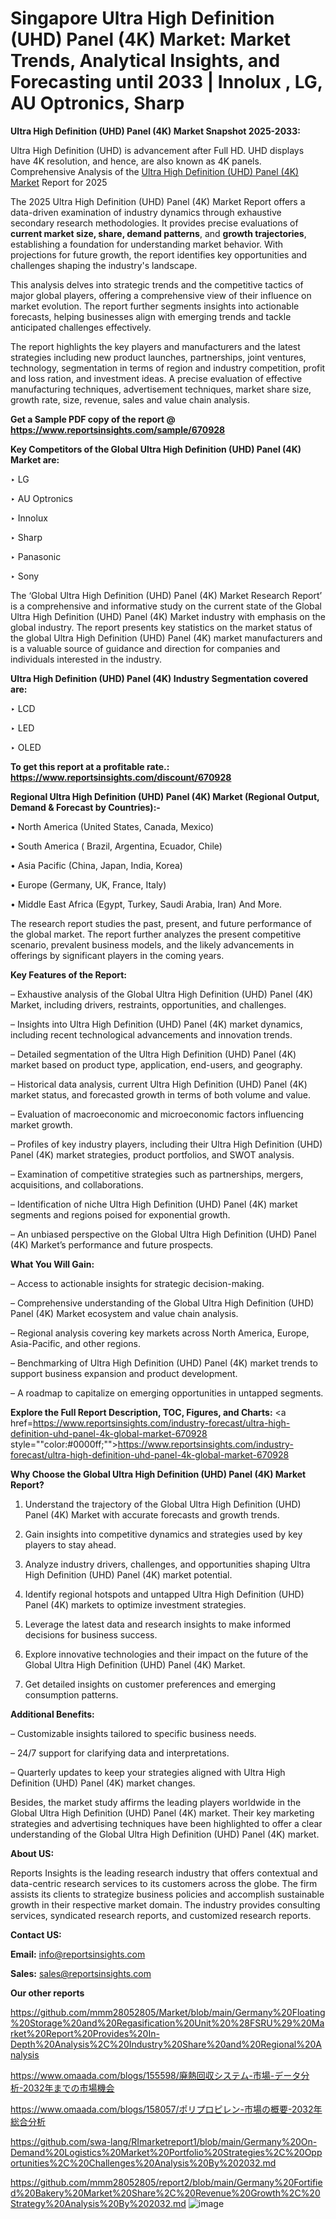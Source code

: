 # Singapore Ultra High Definition (UHD) Panel (4K) Market: Market Trends, Analytical Insights, and Forecasting until 2033 | Innolux , LG, AU Optronics, Sharp 

<strong>Ultra High Definition (UHD) Panel (4K) Market Snapshot 2025-2033:</strong>

Ultra High Definition (UHD) is advancement after Full HD. UHD displays have 4K resolution, and hence, are also known as 4K panels. Comprehensive Analysis of the <a href=https://www.reportsinsights.com/sample/670928>Ultra High Definition (UHD) Panel (4K) Market</a> Report for 2025

The 2025 Ultra High Definition (UHD) Panel (4K) Market Report offers a data-driven examination of industry dynamics through exhaustive secondary research methodologies. It provides precise evaluations of <strong>current market size, share, demand patterns</strong>, and <strong>growth trajectories</strong>, establishing a foundation for understanding market behavior. With projections for future growth, the report identifies key opportunities and challenges shaping the industry's landscape.

This analysis delves into strategic trends and the competitive tactics of major global players, offering a comprehensive view of their influence on market evolution. The report further segments insights into actionable forecasts, helping businesses align with emerging trends and tackle anticipated challenges effectively.

The report highlights the key players and manufacturers and the latest strategies including new product launches, partnerships, joint ventures, technology, segmentation in terms of region and industry competition, profit and loss ration, and investment ideas. A precise evaluation of effective manufacturing techniques, advertisement techniques, market share size, growth rate, size, revenue, sales and value chain analysis.

<strong>Get a Sample PDF copy of the report @ <a href=https://www.reportsinsights.com/sample/670928 style=color:#0000ff;>https://www.reportsinsights.com/sample/670928</a></strong>

<strong>Key Competitors of the Global Ultra High Definition (UHD) Panel (4K) Market are:</strong>

‣ LG

‣ AU Optronics

‣ Innolux 

‣ Sharp 

‣ Panasonic 

‣ Sony

The ‘Global Ultra High Definition (UHD) Panel (4K) Market Research Report’ is a comprehensive and informative study on the current state of the Global Ultra High Definition (UHD) Panel (4K) Market industry with emphasis on the global industry. The report presents key statistics on the market status of the global Ultra High Definition (UHD) Panel (4K) market manufacturers and is a valuable source of guidance and direction for companies and individuals interested in the industry.

<strong>Ultra High Definition (UHD) Panel (4K) Industry Segmentation covered are:</strong>

‣ LCD

‣ LED

‣ OLED

<strong>To get this report at a profitable rate.: <a href=https://www.reportsinsights.com/discount/670928 style=color:#0000ff;>https://www.reportsinsights.com/discount/670928</a></strong>

<strong>Regional Ultra High Definition (UHD) Panel (4K) Market (Regional Output, Demand &amp; Forecast by Countries):-</strong>

• North America (United States, Canada, Mexico)

• South America ( Brazil, Argentina, Ecuador, Chile)

• Asia Pacific (China, Japan, India, Korea)

• Europe (Germany, UK, France, Italy)

• Middle East Africa (Egypt, Turkey, Saudi Arabia, Iran) And More.

The research report studies the past, present, and future performance of the global market. The report further analyzes the present competitive scenario, prevalent business models, and the likely advancements in offerings by significant players in the coming years.

<strong>Key Features of the Report:</strong>

– Exhaustive analysis of the Global Ultra High Definition (UHD) Panel (4K) Market, including drivers, restraints, opportunities, and challenges.

– Insights into Ultra High Definition (UHD) Panel (4K) market dynamics, including recent technological advancements and innovation trends.

– Detailed segmentation of the Ultra High Definition (UHD) Panel (4K) market based on product type, application, end-users, and geography.

– Historical data analysis, current Ultra High Definition (UHD) Panel (4K) market status, and forecasted growth in terms of both volume and value.

– Evaluation of macroeconomic and microeconomic factors influencing market growth.

– Profiles of key industry players, including their Ultra High Definition (UHD) Panel (4K) market strategies, product portfolios, and SWOT analysis.

– Examination of competitive strategies such as partnerships, mergers, acquisitions, and collaborations.

– Identification of niche Ultra High Definition (UHD) Panel (4K) market segments and regions poised for exponential growth.

– An unbiased perspective on the Global Ultra High Definition (UHD) Panel (4K) Market’s performance and future prospects.

<strong>What You Will Gain:</strong>

– Access to actionable insights for strategic decision-making.

– Comprehensive understanding of the Global Ultra High Definition (UHD) Panel (4K) Market ecosystem and value chain analysis.

– Regional analysis covering key markets across North America, Europe, Asia-Pacific, and other regions.

– Benchmarking of Ultra High Definition (UHD) Panel (4K) market trends to support business expansion and product development.

– A roadmap to capitalize on emerging opportunities in untapped segments.

<strong>Explore the Full Report Description, TOC, Figures, and Charts:</strong>
<a href=https://www.reportsinsights.com/industry-forecast/ultra-high-definition-uhd-panel-4k-global-market-670928 style=""color:#0000ff;"">https://www.reportsinsights.com/industry-forecast/ultra-high-definition-uhd-panel-4k-global-market-670928</a>

<strong>Why Choose the Global Ultra High Definition (UHD) Panel (4K) Market Report?</strong>

1. Understand the trajectory of the Global Ultra High Definition (UHD) Panel (4K) Market with accurate forecasts and growth trends.

2. Gain insights into competitive dynamics and strategies used by key players to stay ahead.

3. Analyze industry drivers, challenges, and opportunities shaping Ultra High Definition (UHD) Panel (4K) market potential.

4. Identify regional hotspots and untapped Ultra High Definition (UHD) Panel (4K) markets to optimize investment strategies.

5. Leverage the latest data and research insights to make informed decisions for business success.

6. Explore innovative technologies and their impact on the future of the Global Ultra High Definition (UHD) Panel (4K) Market.

7. Get detailed insights on customer preferences and emerging consumption patterns.

<strong>Additional Benefits:</strong>

– Customizable insights tailored to specific business needs.

– 24/7 support for clarifying data and interpretations.

– Quarterly updates to keep your strategies aligned with Ultra High Definition (UHD) Panel (4K) market changes.

Besides, the market study affirms the leading players worldwide in the Global Ultra High Definition (UHD) Panel (4K) market. Their key marketing strategies and advertising techniques have been highlighted to offer a clear understanding of the Global Ultra High Definition (UHD) Panel (4K) market.

<strong><strong>About US</strong>:</strong>

Reports Insights is the leading research industry that offers contextual and data-centric research services to its customers across the globe. The firm assists its clients to strategize business policies and accomplish sustainable growth in their respective market domain. The industry provides consulting services, syndicated research reports, and customized research reports.

<strong>Contact US:</strong>

<p class=><b>Email:</b> <a href=mailto:info@reportsinsights.com>info@reportsinsights.com</a></p>
<p class=><b>Sales:</b> <a href=mailto:sales@reportsinsights.com>sales@reportsinsights.com</a></p>

<strong>Our other reports</strong>

<a href=https://github.com/mmm28052805/Market/blob/main/Germany%20Floating%20Storage%20and%20Regasification%20Unit%20%28FSRU%29%20Market%20Report%20Provides%20In-Depth%20Analysis%2C%20Industry%20Share%20and%20Regional%20Analysis>https://github.com/mmm28052805/Market/blob/main/Germany%20Floating%20Storage%20and%20Regasification%20Unit%20%28FSRU%29%20Market%20Report%20Provides%20In-Depth%20Analysis%2C%20Industry%20Share%20and%20Regional%20Analysis</a>

<a href=https://www.omaada.com/blogs/155598/廃熱回収システム-市場-データ分析-2032年までの市場機会>https://www.omaada.com/blogs/155598/廃熱回収システム-市場-データ分析-2032年までの市場機会</a>

<a href=https://www.omaada.com/blogs/158057/ポリプロピレン-市場の概要-2032年総合分析>https://www.omaada.com/blogs/158057/ポリプロピレン-市場の概要-2032年総合分析</a>

<a href=https://github.com/swa-lang/RImarketreport1/blob/main/Germany%20On-Demand%20Logistics%20Market%20Portfolio%20Strategies%2C%20Opportunities%2C%20Challenges%20Analysis%20By%202032.md>https://github.com/swa-lang/RImarketreport1/blob/main/Germany%20On-Demand%20Logistics%20Market%20Portfolio%20Strategies%2C%20Opportunities%2C%20Challenges%20Analysis%20By%202032.md</a>

<a href=https://github.com/mmm28052805/report2/blob/main/Germany%20Fortified%20Bakery%20Market%20Share%2C%20Revenue%20Growth%2C%20Strategy%20Analysis%20By%202032.md>https://github.com/mmm28052805/report2/blob/main/Germany%20Fortified%20Bakery%20Market%20Share%2C%20Revenue%20Growth%2C%20Strategy%20Analysis%20By%202032.md</a>
![image](https://github.com/user-attachments/assets/6cab6925-6239-4a77-a3a0-39707de78fe5)
